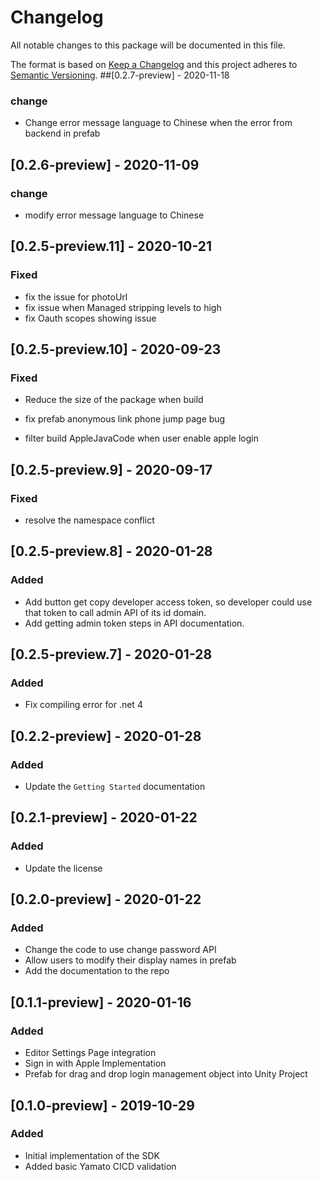 # Changelog
All notable changes to this package will be documented in this file.

The format is based on [Keep a Changelog](http://keepachangelog.com/en/1.0.0/)
and this project adheres to [Semantic Versioning](http://semver.org/spec/v2.0.0.html).
##[0.2.7-preview] - 2020-11-18
### change
- Change error message language to Chinese when the error from backend in prefab

## [0.2.6-preview] - 2020-11-09
### change
- modify error message language to Chinese

## [0.2.5-preview.11] - 2020-10-21
### Fixed
- fix the issue for photoUrl
- fix issue when Managed stripping levels to high
- fix Oauth scopes showing issue

## [0.2.5-preview.10] - 2020-09-23
### Fixed

 - Reduce the size of the package when build

 - fix prefab anonymous link phone jump page bug

 - filter build AppleJavaCode when user enable apple login
 
## [0.2.5-preview.9] - 2020-09-17

### Fixed

- resolve the namespace conflict 

## [0.2.5-preview.8] - 2020-01-28
### Added
- Add button get copy developer access token, so developer could use that token to call admin API of its id domain.
- Add getting admin token steps in API documentation.

## [0.2.5-preview.7] - 2020-01-28
### Added
- Fix compiling error for .net 4

## [0.2.2-preview] - 2020-01-28
### Added
- Update the `Getting Started` documentation

## [0.2.1-preview] - 2020-01-22
### Added
- Update the license

## [0.2.0-preview] - 2020-01-22
### Added
- Change the code to use change password API
- Allow users to modify their display names in prefab
- Add the documentation to the repo

## [0.1.1-preview] - 2020-01-16
### Added
- Editor Settings Page integration
- Sign in with Apple Implementation
- Prefab for drag and drop login management object into Unity Project

## [0.1.0-preview] - 2019-10-29
### Added
- Initial implementation of the SDK
- Added basic Yamato CICD validation
